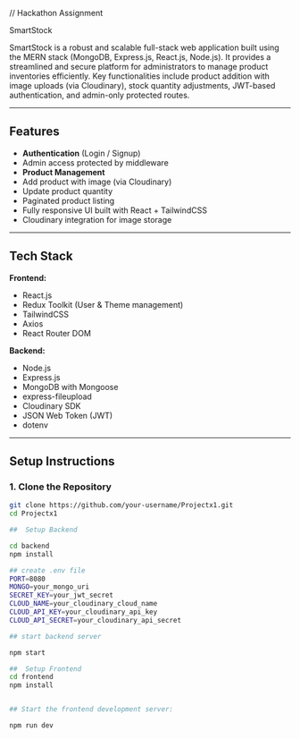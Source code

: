 // Hackathon Assignment 

SmartStock

SmartStock is a robust and scalable full-stack web application built using the MERN stack (MongoDB, Express.js, React.js, Node.js). It provides a streamlined and secure platform for administrators to manage product inventories efficiently. Key functionalities include product addition with image uploads (via Cloudinary), stock quantity adjustments, JWT-based authentication, and admin-only protected routes.

---

##  Features

-  **Authentication** (Login / Signup)
-  Admin access protected by middleware
-  **Product Management**
  - Add product with image (via Cloudinary)
  - Update product quantity
  - Paginated product listing
-  Fully responsive UI built with React + TailwindCSS
-  Cloudinary integration for image storage

---

##  Tech Stack

**Frontend:**
- React.js
- Redux Toolkit (User & Theme management)
- TailwindCSS
- Axios
- React Router DOM

**Backend:**
- Node.js
- Express.js
- MongoDB with Mongoose
- express-fileupload
- Cloudinary SDK
- JSON Web Token (JWT)
- dotenv

---

##  Setup Instructions

### 1. Clone the Repository

```bash
git clone https://github.com/your-username/Projectx1.git
cd Projectx1

##  Setup Backend

cd backend
npm install

## create .env file
PORT=8080
MONGO=your_mongo_uri
SECRET_KEY=your_jwt_secret
CLOUD_NAME=your_cloudinary_cloud_name
CLOUD_API_KEY=your_cloudinary_api_key
CLOUD_API_SECRET=your_cloudinary_api_secret

## start backend server

npm start

##  Setup Frontend
cd frontend
npm install


## Start the frontend development server:

npm run dev

 


